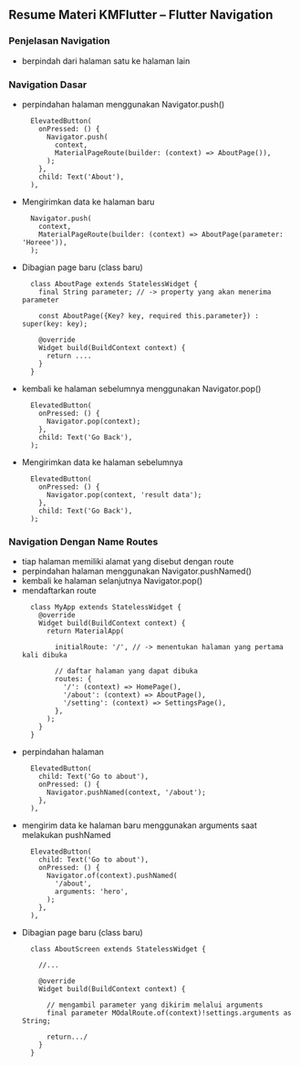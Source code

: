 ## Resume Materi KMFlutter – Flutter Navigation
### Penjelasan Navigation
  - berpindah dari halaman satu ke halaman lain
### Navigation Dasar
  - perpindahan halaman menggunakan Navigator.push()
    ```
      ElevatedButton(
        onPressed: () {
          Navigator.push(
            context,
            MaterialPageRoute(builder: (context) => AboutPage()),
          );
        },
        child: Text('About'),
      ),

    ```
  - Mengirimkan data ke halaman baru
    ```
      Navigator.push(
        context,
        MaterialPageRoute(builder: (context) => AboutPage(parameter: 'Horeee')),
      );

    ```
  - Dibagian page baru (class baru)
    ```
      class AboutPage extends StatelessWidget {
        final String parameter; // -> property yang akan menerima parameter

        const AboutPage({Key? key, required this.parameter}) : super(key: key);

        @override
        Widget build(BuildContext context) {
          return ....
        }
      }

    ```
  - kembali ke halaman sebelumnya menggunakan Navigator.pop()
    ```
      ElevatedButton(
        onPressed: () {
          Navigator.pop(context);
        },
        child: Text('Go Back'),
      );
    ```
  - Mengirimkan data ke halaman sebelumnya
    ```
      ElevatedButton(
        onPressed: () {
          Navigator.pop(context, 'result data');
        },
        child: Text('Go Back'),
      );

    ```
  
### Navigation Dengan Name Routes
- tiap halaman memiliki alamat yang disebut dengan route
- perpindahan halaman menggunakan Navigator.pushNamed()
- kembali ke halaman selanjutnya Navigator.pop()
- mendaftarkan route
  ```
    class MyApp extends StatelessWidget {
      @override
      Widget build(BuildContext context) {
        return MaterialApp(
        
          initialRoute: '/', // -> menentukan halaman yang pertama kali dibuka

          // daftar halaman yang dapat dibuka
          routes: {
            '/': (context) => HomePage(),
            '/about': (context) => AboutPage(),
            '/setting': (context) => SettingsPage(),
          },
        );
      }
    }

  ```
- perpindahan halaman
  ```
    ElevatedButton(
      child: Text('Go to about'),
      onPressed: () {
        Navigator.pushNamed(context, '/about');
      },
    ),
  ```
- mengirim data ke halaman baru menggunakan arguments saat melakukan pushNamed
  ```
    ElevatedButton(
      child: Text('Go to about'),
      onPressed: () {
        Navigator.of(context).pushNamed(
          '/about',
          arguments: 'hero',
        );
      },
    ),
  ```
- Dibagian page baru (class baru)
  ```
    class AboutScreen extends StatelessWidget {
      
      //...

      @override
      Widget build(BuildContext context) {

        // mengambil parameter yang dikirim melalui arguments
        final parameter MOdalRoute.of(context)!settings.arguments as String;

        return.../
      }
    }
  ```